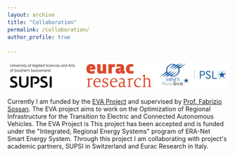 ```yaml
---
layout: archive
title: "Collaboration"
permalink: /collaboration/ 
author_profile: true

---
```

![Alt text](https://github.com/BiswarupM/BiswarupM.github.io/blob/master/images/EVA_Partners2.png)

Currently I am funded by the [EVA Project](https://evaproject.eu/) and supervised by [Prof. Fabrizio Sossan](https://cv.archives-ouvertes.fr/fabrizio-sossan). The EVA project aims to work on the Optimization of Regional Infrastructure for the Transition to Electric and Connected Autonomous Vehicles. The EVA Project is  This project has been accepted and is funded under the "Integrated, Regional Energy Systems" program of ERA-Net Smart Energy System. Through this project I am collaborating with  project's academic partners, SUPSI in Switzerland and Eurac Research in Italy.




